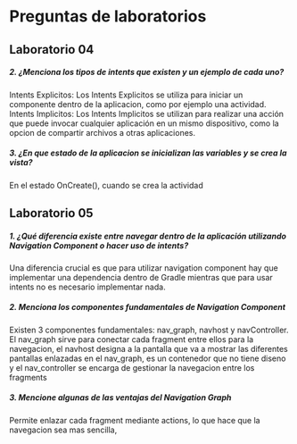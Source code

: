# Preguntas de laboratorios

## Laboratorio 04
##### 2. ¿Menciona los tipos de intents que existen y un ejemplo de cada uno?
Intents Explicitos: Los Intents Explicitos se utiliza para iniciar un componente dentro de la aplicacion, como por ejemplo una actividad.
Intents Implicitos: Los Intents Implicitos se utilizan para realizar una acción que puede invocar cualquier aplicación en un mismo dispositivo, como la opcion de compartir archivos a otras aplicaciones. 
##### 3. ¿En que estado de la aplicacion se inicializan las variables y se crea la vista?
En el estado OnCreate(), cuando se crea la actividad

## Laboratorio 05 
##### 1. ¿Qué diferencia existe entre navegar dentro de la aplicación utilizando Navigation Component o hacer uso de intents?
Una diferencia crucial es que para utilizar navigation component hay que implementar una dependencia dentro de Gradle mientras que para usar intents no es necesario implementar nada. 

##### 2. Menciona los componentes fundamentales de Navigation Component
Existen 3 componentes fundamentales: nav_graph, navhost y navController. El nav_graph sirve para conectar cada fragment entre ellos para la navegacion, el navhost designa a la pantalla que va a mostrar las diferentes pantallas enlazadas en el nav_graph, es un contenedor que no tiene diseno y el nav_controller se encarga de gestionar la navegacion entre los fragments 


##### 3. Mencione algunas de las ventajas del Navigation Graph
Permite enlazar cada fragment mediante actions, lo que hace que la navegacion sea mas sencilla, 

